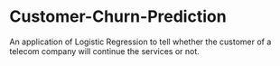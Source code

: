 # Customer-Churn-Prediction
An application of Logistic Regression to tell whether the customer of a telecom company will continue the services or not.
